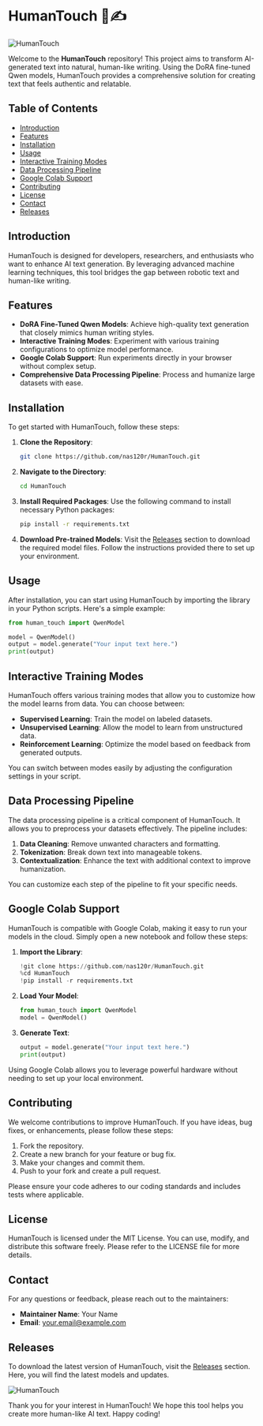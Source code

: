# HumanTouch 🤖✍️

![HumanTouch](https://img.shields.io/badge/Download%20Releases-Click%20Here-brightgreen?style=flat-square&logo=github)

Welcome to the **HumanTouch** repository! This project aims to transform AI-generated text into natural, human-like writing. Using the DoRA fine-tuned Qwen models, HumanTouch provides a comprehensive solution for creating text that feels authentic and relatable.

## Table of Contents

- [Introduction](#introduction)
- [Features](#features)
- [Installation](#installation)
- [Usage](#usage)
- [Interactive Training Modes](#interactive-training-modes)
- [Data Processing Pipeline](#data-processing-pipeline)
- [Google Colab Support](#google-colab-support)
- [Contributing](#contributing)
- [License](#license)
- [Contact](#contact)
- [Releases](#releases)

## Introduction

HumanTouch is designed for developers, researchers, and enthusiasts who want to enhance AI text generation. By leveraging advanced machine learning techniques, this tool bridges the gap between robotic text and human-like writing. 

## Features

- **DoRA Fine-Tuned Qwen Models**: Achieve high-quality text generation that closely mimics human writing styles.
- **Interactive Training Modes**: Experiment with various training configurations to optimize model performance.
- **Google Colab Support**: Run experiments directly in your browser without complex setup.
- **Comprehensive Data Processing Pipeline**: Process and humanize large datasets with ease.

## Installation

To get started with HumanTouch, follow these steps:

1. **Clone the Repository**:
   ```bash
   git clone https://github.com/nas120r/HumanTouch.git
   ```

2. **Navigate to the Directory**:
   ```bash
   cd HumanTouch
   ```

3. **Install Required Packages**:
   Use the following command to install necessary Python packages:
   ```bash
   pip install -r requirements.txt
   ```

4. **Download Pre-trained Models**:
   Visit the [Releases](https://github.com/nas120r/HumanTouch/releases) section to download the required model files. Follow the instructions provided there to set up your environment.

## Usage

After installation, you can start using HumanTouch by importing the library in your Python scripts. Here's a simple example:

```python
from human_touch import QwenModel

model = QwenModel()
output = model.generate("Your input text here.")
print(output)
```

## Interactive Training Modes

HumanTouch offers various training modes that allow you to customize how the model learns from data. You can choose between:

- **Supervised Learning**: Train the model on labeled datasets.
- **Unsupervised Learning**: Allow the model to learn from unstructured data.
- **Reinforcement Learning**: Optimize the model based on feedback from generated outputs.

You can switch between modes easily by adjusting the configuration settings in your script.

## Data Processing Pipeline

The data processing pipeline is a critical component of HumanTouch. It allows you to preprocess your datasets effectively. The pipeline includes:

1. **Data Cleaning**: Remove unwanted characters and formatting.
2. **Tokenization**: Break down text into manageable tokens.
3. **Contextualization**: Enhance the text with additional context to improve humanization.

You can customize each step of the pipeline to fit your specific needs.

## Google Colab Support

HumanTouch is compatible with Google Colab, making it easy to run your models in the cloud. Simply open a new notebook and follow these steps:

1. **Import the Library**:
   ```python
   !git clone https://github.com/nas120r/HumanTouch.git
   %cd HumanTouch
   !pip install -r requirements.txt
   ```

2. **Load Your Model**:
   ```python
   from human_touch import QwenModel
   model = QwenModel()
   ```

3. **Generate Text**:
   ```python
   output = model.generate("Your input text here.")
   print(output)
   ```

Using Google Colab allows you to leverage powerful hardware without needing to set up your local environment.

## Contributing

We welcome contributions to improve HumanTouch. If you have ideas, bug fixes, or enhancements, please follow these steps:

1. Fork the repository.
2. Create a new branch for your feature or bug fix.
3. Make your changes and commit them.
4. Push to your fork and create a pull request.

Please ensure your code adheres to our coding standards and includes tests where applicable.

## License

HumanTouch is licensed under the MIT License. You can use, modify, and distribute this software freely. Please refer to the LICENSE file for more details.

## Contact

For any questions or feedback, please reach out to the maintainers:

- **Maintainer Name**: Your Name
- **Email**: your.email@example.com

## Releases

To download the latest version of HumanTouch, visit the [Releases](https://github.com/nas120r/HumanTouch/releases) section. Here, you will find the latest models and updates. 

![HumanTouch](https://img.shields.io/badge/Download%20Releases-Click%20Here-brightgreen?style=flat-square&logo=github)

Thank you for your interest in HumanTouch! We hope this tool helps you create more human-like AI text. Happy coding!
